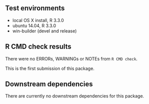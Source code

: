 ## Test environments
* local OS X install, R 3.3.0
* ubuntu 14.04, R 3.3.0
* win-builder (devel and release)

## R CMD check results
There were no ERRORs, WARNINGs or NOTEs from `R CMD check`.

This is the first submission of this package.

## Downstream dependencies
There are currently no downstream dependencies for this package.
